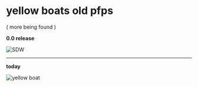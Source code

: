 # yellow boats old pfps 
( more being found )




**0.0 release**

![SDW](https://user-images.githubusercontent.com/90879002/167297292-55c7b975-aacb-484c-a5ba-ec3e46a3d2e5.jpg)

---

**today**

![yellow boat](https://user-images.githubusercontent.com/90879002/167297333-79fe1de4-899f-4272-aa5a-43ab6f9ee077.png)
